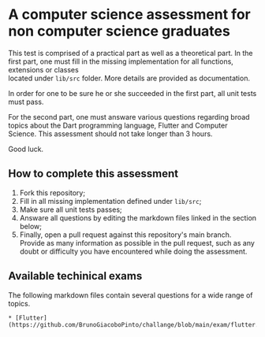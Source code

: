# A computer science assessment for non computer science graduates

This test is comprised of a practical part as well as a theoretical part. In the first part,
one must fill in the missing implementation for all functions, extensions or classes  
located under `lib/src` folder. More details are provided as documentation.

In order for one to be sure he or she succeeded in the first part, all unit tests must pass.

For the second part, one must answare various questions regarding broad topics about the Dart programming language, Flutter and Computer Science. This assessment should not take longer than 3 hours.

Good luck.

## How to complete this assessment

1. Fork this repository;
2. Fill in all missing implementation defined under `lib/src`;
3. Make sure all unit tests passes;
4. Answare all questions by editing the markdown files linked in the section below;
5. Finally, open a pull request against this repository's main branch. Provide as many information as possible in the pull request, such as any doubt or difficulty you have encountered while doing the assessment.

## Available techinical exams

The following markdown files contain several questions for a wide range of topics.

    * [Flutter](https://github.com/BrunoGiacoboPinto/challange/blob/main/exam/flutter.md)
  